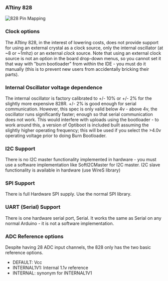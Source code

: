 
### ATtiny 828
![828 Pin Mapping](http://drazzy.com/e/img/PinoutT828.jpg "Arduino Pin Mapping for ATtiny 828")

### Clock options
The ATtiny 828, in the interest of lowering costs, does not provide support for using an external crystal as a clock source, only the internal oscillator (at ~8 or ~1mhz) or an external *clock* source. Note that using an external clock source is not an option in the board drop-down menus, so you cannot set it that way with "burn bootloader" from within the IDE - you must do it manually (this is to prevent new users from accidentally bricking their parts). 

### Internal Oscillator voltage dependence
The internal oscillator is factory calibrated to +/- 10% or +/- 2% for the slightly more expensive 828R. +/- 2% is good enough for serial communication. However, this spec is only valid below 4v - above 4v, the oscillator runs significantly faster; enough so that serial communication does not work. This would interfere with uploads using the bootloader - to work around this, a version of Optiboot is included built assuming the slightly higher operating frequency; this will be used if you select the >4.0v operating voltage prior to doing Burn Bootloader. 

### I2C Support
There is no I2C master functionality implemented in hardware - you must use a software implementation like SoftI2CMaster for I2C master. I2C slave functionality is available in hardware (use WireS library)

### SPI Support
There is full Hardware SPI supply. Use the normal SPI library. 

### UART (Serial) Support
There is one hardware serial port, Serial. It works the same as Serial on any normal Arduino - it is not a software implementation. 

### ADC Reference options
Despite having 28 ADC input channels, the 828 only has the two basic reference options. 

* DEFAULT: Vcc
* INTERNAL1V1: Internal 1.1v reference
* INTERNAL: synonym for INTERNAL1V1
